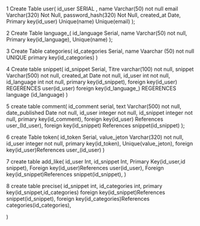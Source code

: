 1 Create Table user(
  id_user SERIAL ,
  name Varchar(50) not null
  email Varchar(320) Not Null,
  password_hash(320) Not Null,
  created_at Date,
  Primary key(id_user)
  Unique(name)
  Unique(email)
);

2 Create Table language_(
  id_language Serial,
  name Varchar(50) not null,
  Primary key(id_language),
  Unique(name)
);

3 Create Table categories(
  id_categories Serial,
  name Vaarchar (50) not null UNIQUE
  primary key(id_categories)
)


4 Create table snippet(
  id_snippet Serial,
  Titre varchar(100) not null,
  snippet Varchar(500) not null,
  created_at Date not null,
  id_user int not null,
  id_language int not null,
  primary key(id_snippet),
  foreign key(id_user) REGERENCES user(id_user)
  foreign key(id_language_) REGERENCES language (id_language)
)

5 create table comment(
  id_comment serial,
text Varchar(500) not null,
date_published Date not null,
  id_user integer not null,
  id_snippet integer not null,
  primary key(id_comment),
  foreign key(id_user) References user_(Id_user),
  foreign key(id_snippet) References snippet(id_snippet)
);

6 create Table token(
  id_token Serial,
value_jeton Varchar(320) not null,
  id_user integer not null,
  primary key(id_token),
  Unique(value_jeton),
  foreign key(id_user)References user_(id_user)
)

7 create table add_like(
  id_user Int,
  id_snippet Int,
  Primary Key(id_user,id snippet),
  Foreign key(id_user)References user(id_user),
  Foreign key(id_snippet)References snippet(id_snippet),
)

8 create table precise(
  id_snippet int,
  id_categories int,
  primary key(id_snippet,id_categories)
  foreign key(id_snippet)References snippet(id_snippet),
  foreign key(id_categories)References categories(id_categories),

)